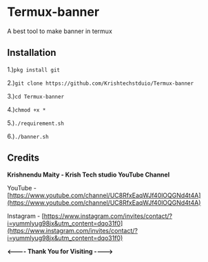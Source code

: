# Termux-banner
A best tool to make banner in termux
## Installation
1.)`pkg install git`

2.)`git clone https://github.com/Krishtechstduio/Termux-banner`

3.)`cd Termux-banner`

4.)`chmod +x *`

5.)`./requirement.sh`

6.)`./banner.sh`

## Credits
**Krishnendu Maity - Krish Tech studio YouTube Channel**

YouTube - [https://www.youtube.com/channel/UC8RfxEaqWJf40lOQGNd4t4A](https://www.youtube.com/channel/UC8RfxEaqWJf40lOQGNd4t4A)

Instagram - [https://www.instagram.com/invites/contact/?i=yummlyug98jx&utm_content=dqo31f0](https://www.instagram.com/invites/contact/?i=yummlyug98jx&utm_content=dqo31f0)

**<---- Thank You for Visiting ---->**
